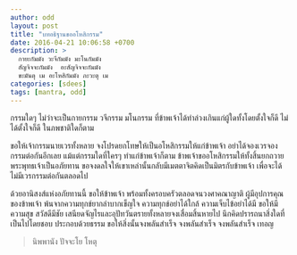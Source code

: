 ```yaml
---
author: odd
layout: post
title: "บทอธิฐานขออโหสิกรรม"
date: 2016-04-21 10:06:58 +0700
description: >
  กายะกัมมัง วะจีกัมมัง มะโนกัมมัง
  สัญจิจจะกัมมัง  อะสัญจิจจะกัมมัง
  ขะมันตุ เม อะโหสิกัมมัง ภะวะตุ เม
categories: [sdees]
tags: [mantra, odd]
---
```

กรรมใดๆ ไม่ว่าจะเป็นกายกรรม วจีกรรม มโนกรรม ที่ข้าพเจ้าได้ทำล่วงเกินแก่ผู้ใดทั้งโดยตั้งใจก็ดี ไม่ได้ตั้งใจก็ดี ในภพชาติใดก็ตาม

ขอให้เจ้ากรรมนายเวรทั้งหลาย จงโปรดยกโทษให้เป็นอโหสิกรรมให้แก่ข้าพเจ้า อย่าได้จองเวรจองกรรมต่อกันอีกเลย แม้แต่กรรมใดที่ใครๆ ทำแก่ข้าพเจ้าก็ตาม ข้าพเจ้าขออโหสิกรรมให้ทั้งสิ้นยกถวายพระพุทธเจ้าเป็นอภัยทาน ขอจงดลใจให้เขาเหล่านั้นกลับมีเมตตาจิตคิดเป็นมิตรกับข้าพเจ้า เพื่อจะได้ไม่มีเวรกรรมต่อกันตลอดไป

ด้วยอานิสงส์แห่งอภัยทานนี้ ขอให้ข้าพเจ้า พร้อมทั้งครอบครัวตลอดจนวงศาคณาญาติ ผู้มีอุปการคุณของข้าพเจ้า พ้นจากความทุกข์ยากลำบากเข็ญใจ ความทุกข์อย่าได้ใกล้ ความเจ็บไข้อย่าได้มี ขอให้มีความสุข สวัสดีมีชัย เสนียดจัญไรและอุปัทวันตรายทั้งหลายจงเสื่อมสิ้นหายไป นึกคิดปรารถนาสิ่งใดที่เป็นไปโดยชอบ ประกอบด้วยธรรม ขอให้สิ่งนั้นจงพลันสำเร็จ จงพลันสำเร็จ จงพลันสำเร็จ เทอญ

>
> นิพพานัง ปัจจะโย โหตุ
>
